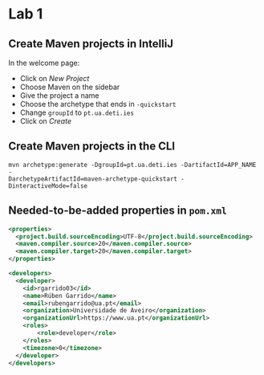 # Lab 1
## Create Maven projects in IntelliJ
In the welcome page:
- Click on *New Project*
- Choose Maven on the sidebar
- Give the project a name
- Choose the archetype that ends in `-quickstart`
- Change `groupId` to `pt.ua.deti.ies`
- Click on *Create*

## Create Maven projects in the CLI
```console
mvn archetype:generate -DgroupId=pt.ua.deti.ies -DartifactId=APP_NAME -
DarchetypeArtifactId=maven-archetype-quickstart -DinteractiveMode=false
```

## Needed-to-be-added properties in `pom.xml`
```xml
<properties>
  <project.build.sourceEncoding>UTF-8</project.build.sourceEncoding>
  <maven.compiler.source>20</maven.compiler.source>
  <maven.compiler.target>20</maven.compiler.target>
</properties>

<developers>
  <developer>
    <id>rgarrido03</id>
    <name>Rúben Garrido</name>
    <email>rubengarrido@ua.pt</email>
    <organization>Universidade de Aveiro</organization>
    <organizationUrl>https://www.ua.pt</organizationUrl>
    <roles>
        <role>developer</role>
    </roles>
    <timezone>0</timezone>
  </developer>
</developers>
```
